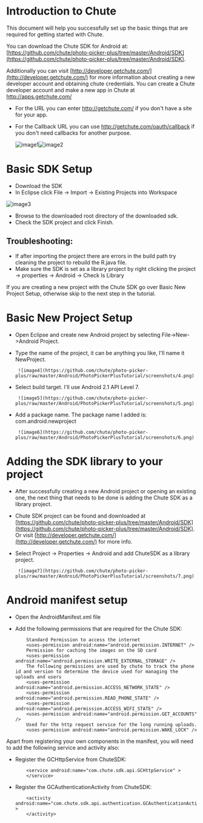
Introduction to Chute
====

This document will help you successfully set up the basic things that are required for
getting started with Chute.

You can download the Chute SDK for Android at:
[https://github.com/chute/photo-picker-plus/tree/master/Android/SDK](https://github.com/chute/photo-picker-plus/tree/master/Android/SDK).

Additionally you can visit [http://developer.getchute.com/](http://developer.getchute.com/) for more information about creating a new developer account and obtaining chute credentials.
You can create a Chute developer account and make a new app in Chute at http://apps.getchute.com/
*  For the URL you can enter http://getchute.com/ if you don't have a site for your app.
*  For the Callback URL you can use http://getchute.com/oauth/callback if you don't need callbacks for another purpose.
	
	![image1](https://github.com/chute/photo-picker-plus/raw/master/Android/PhotoPickerPlusTutorial/screenshots/1.png)![image2](https://github.com/chute/photo-picker-plus/raw/master/Android/PhotoPickerPlusTutorial/screenshots/2.png)  

Basic SDK Setup
====

* Download the SDK 
* In Eclipse click File -> Import -> Existing Projects into Workspace

![image3](https://github.com/chute/photo-picker-plus/raw/master/Android/PhotoPickerPlusTutorial/screenshots/3.png)

* Browse to the downloaded root directory of the downloaded sdk.
* Check the SDK project and click Finish.

Troubleshooting:
----

* If after importing the project there are errors in the build path try cleaning the project to rebuild the R.java file.
* Make sure the SDK is set as a library project by right clicking the project -> properties -> Android -> Check Is Library

If you are creating a new project with the Chute SDK go over Basic New Project Setup, otherwise skip to the next step in the tutorial.

Basic New Project Setup
====

* Open Eclipse and create new Android project by selecting File->New->Android Project.
* Type the name of the project, it can be anything you like, I'll name it NewProject.

       ![image4](https://github.com/chute/photo-picker-plus/raw/master/Android/PhotoPickerPlusTutorial/screenshots/4.png)
  
* Select build target. I'll use Android 2.1 API Level 7.  
 
       ![image5](https://github.com/chute/photo-picker-plus/raw/master/Android/PhotoPickerPlusTutorial/screenshots/5.png)
  
* Add a package name. The package name I added is: com.android.newproject

       ![image6](https://github.com/chute/photo-picker-plus/raw/master/Android/PhotoPickerPlusTutorial/screenshots/6.png)
  
Adding the SDK library to your project
====

* After successfully creating a new Android project or opening an existing one, the next thing that needs to be done
  is adding the Chute SDK as a library project.
* Chute SDK project can be found and downloaded at [https://github.com/chute/photo-picker-plus/tree/master/Android/SDK](https://github.com/chute/photo-picker-plus/tree/master/Android/SDK). Or visit [http://developer.getchute.com/](http://developer.getchute.com/) for more info.

* Select Project -> Properties -> Android and add ChuteSDK as a library project.

       ![image7](https://github.com/chute/photo-picker-plus/raw/master/Android/PhotoPickerPlusTutorial/screenshots/7.png)
  
    
Android manifest setup
====

* Open the AndroidManifest.xml file 

* Add the following permissions that are required for the Chute SDK:

    ```
        Standard Permission to access the internet
        <uses-permission android:name="android.permission.INTERNET" />
        Permission for caching the images on the SD card
        <uses-permission android:name="android.permission.WRITE_EXTERNAL_STORAGE" />
        The following permissions are used by chute to track the phone id and version to determine the device used for managing the uploads and users
        <uses-permission android:name="android.permission.ACCESS_NETWORK_STATE" />
        <uses-permission android:name="android.permission.READ_PHONE_STATE" />
        <uses-permission android:name="android.permission.ACCESS_WIFI_STATE" />
        <uses-permission android:name="android.permission.GET_ACCOUNTS" />
        Used for the http request service for the long running uploads.
        <uses-permission android:name="android.permission.WAKE_LOCK" />
    ```

Apart from registering your own components in the manifest, you will need to add the following service and activity also:

* Register the GCHttpService from ChuteSDK:

    ```
        <service android:name="com.chute.sdk.api.GCHttpService" >
        </service> 
    ```
 
* Register the GCAuthenticationActivity from ChuteSDK:

    ```
        <activity android:name="com.chute.sdk.api.authentication.GCAuthenticationActivity" >
        </activity> 
    ```
 
